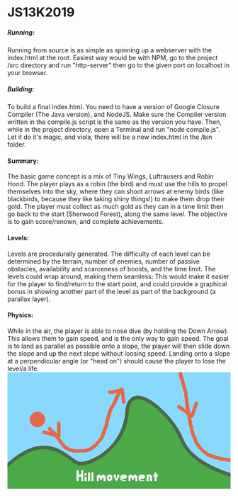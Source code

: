 # JS13K2019

##### Running:
Running from source is as simple as spinning up a webserver with the index.html at the root. Easiest way would be with NPM, go to the project /src directory and run "http-server" then go to the given port on localhost in your browser.

##### Building:
To build a final index.html. You need to have a version of Google Closure Compiler (The Java version), and NodeJS. Make sure the Compiler version written in the compile.js script is the same as the version you have. Then, while in the project directory, open a Terminal and run "node compile.js". Let it do it's magic, and viola, there will be a new index.html in the /bin folder.

#### Summary:
The basic game concept is a mix of Tiny Wings, Luftrausers and Robin Hood. The player plays as a robin (the bird) and must use the hills to propel themselves into the sky, where they can shoot arrows at enemy birds (like blackbirds, because they like taking shiny things!) to make them drop their gold. The player must collect as much gold as they can in a time limit then go back to the start (Sherwood Forest), along the same level. The objective is to gain score/renown, and complete achievements.

#### Levels:
Levels are procedurally generated. The difficulty of each level can be determined by the terrain, number of enemies, number of passive obstacles, availability and scarceness of boosts, and the time limit. The levels could wrap around, making them seamless: This would make it easier for the player to find/return to the start point, and could provide a graphical bonus in showing another part of the level as part of the background (a parallax layer).


#### Physics:
While in the air, the player is able to nose dive (by holding the Down Arrow). This allows them to gain speed, and is the only way to gain speed. The goal is to land as parallel as possible onto a slope, the player will then slide down the slope and up the next slope without loosing speed. Landing onto a slope at a perpendicular angle (or "head on") should cause the player to lose the level/a life.
![alt text](/images/hillmovement.png "Hill physics")
